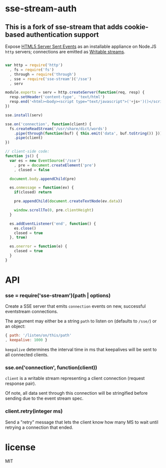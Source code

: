 # sse-stream-auth

## This is a fork of sse-stream that adds cookie-based authentication support

Expose [HTML5 Server Sent Events](https://developer.mozilla.org/en-US/docs/Server-sent_events/Using_server-sent_events) as an installable appliance on Node.JS `http` servers; connections are emitted as [Writable streams](https://github.com/dominictarr/stream-spec/blob/master/stream_spec.md#writablestream).

```javascript

var http = require('http')
  , fs = require('fs')
  , through = require('through')
  , sse = require('sse-stream')('/sse')
  , serv

module.exports = serv = http.createServer(function(req, resp) {
  resp.setHeader('content-type', 'text/html')
  resp.end('<html><body><script type="text/javascript">('+js+')()</script></body></html>')
})

sse.install(serv)

sse.on('connection', function(client) {
  fs.createReadStream('/usr/share/dict/words')
    .pipe(through(function(buf) { this.emit('data', buf.toString()) }))
    .pipe(client)
})

// client-side code:
function js() {
  var es = new EventSource('/sse')
    , pre = document.createElement('pre')
    , closed = false

  document.body.appendChild(pre)

  es.onmessage = function(ev) {
    if(closed) return

    pre.appendChild(document.createTextNode(ev.data))

    window.scrollTo(0, pre.clientHeight)
  }

  es.addEventListener('end', function() {
    es.close()
    closed = true
  }, true)

  es.onerror = function(e) {
    closed = true
  }
}

```

# API

### sse = require('sse-stream')(path | options)

Create a SSE server that emits `connection` events on new, successful eventstream connections.

The argument may either be a string `path` to listen on (defaults to `/sse/`) or an object:

```javascript
{ path: '/listen/on/this/path'
, keepalive: 1000 }
``` 

`keepalive` determines the interval time in ms that keepalives will be sent to all connected clients.

### sse.on('connection', function(client))

`client` is a writable stream representing a client connection (request response pair).

Of note, all data sent through this connection will be stringified before sending due to
the event stream spec.

### client.retry(integer ms)

Send a "retry" message that lets the client know how many MS to wait until retrying a connection that ended.

# license

MIT
